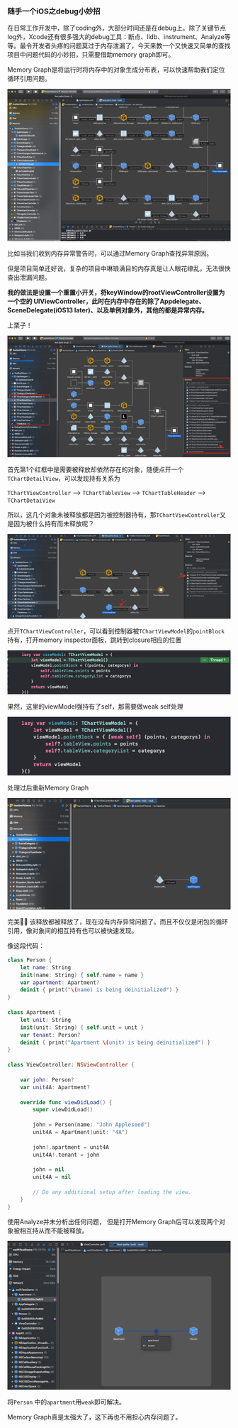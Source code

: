 

### 随手一个iOS之debug小妙招

在日常工作开发中，除了coding外，大部分时间还是在debug上。除了关键节点log外，Xcode还有很多强大的debug工具：断点、lldb、instrument、Analyze等等。最令开发者头疼的问题莫过于内存泄漏了，今天来教一个又快速又简单的查找项目中问题代码的小妙招，只需要借助memory graph即可。

Memory Graph是将运行时将内存中的对象生成分布表，可以快速帮助我们定位循环引用问题。

![如图](../img/ios/debug/image_1.png)

比如当我们收到内存异常警告时，可以通过Memory Graph查找异常原因。

但是项目简单还好说，复杂的项目中琳琅满目的内存真是让人眼花缭乱，无法很快查出泄漏问题。

**我的做法是设置一个重置小开关，将keyWindow的rootViewController设置为一个空的 UIViewController，此时在内存中存在的除了Appdelegate、SceneDelegate(iOS13 later)、以及单例对象外，其他的都是异常内存。**

上栗子！

![](../img/ios/debug/image_2.png)

首先第1个红框中是需要被释放却依然存在的对象，随便点开一个`TChartDetailView`，可以发现持有关系为

`TChartViewController` --> `TChartTableView` --> `TChartTableHeader` --> `TChartDetaiView`

所以，这几个对象未被释放都是因为被控制器持有，那`TChartViewController`又是因为被什么持有而未释放呢？

![](../img/ios/debug/image_3.png)

点开`TChartViewController`，可以看到控制器被`TChartViewModel`的`pointBlock`持有，打开memory inspector面板，跳转到closure相应的位置

![](../img/ios/debug/image_4.png)

果然，这里的viewModel强持有了self，那需要做weak self处理

![](../img/ios/debug/image_5.png)

处理过后重新Memory Graph

![](../img/ios/debug/image_6.png)

完美✌🏻 该释放都被释放了，现在没有内存异常问题了。而且不仅仅是闭包的循环引用，像对象间的相互持有也可以被快速发现。

像这段代码：

```swift
class Person {
    let name: String
    init(name: String) { self.name = name }
    var apartment: Apartment?
    deinit { print("\(name) is being deinitialized") }
}

class Apartment {
    let unit: String
    init(unit: String) { self.unit = unit }
    var tenant: Person?
    deinit { print("Apartment \(unit) is being deinitialized") }
}

class ViewController: NSViewController {

    var john: Person?
    var unit4A: Apartment?
    
    override func viewDidLoad() {
        super.viewDidLoad()
        
        john = Person(name: "John Appleseed")
        unit4A = Apartment(unit: "4A")
        
        john!.apartment = unit4A
        unit4A!.tenant = john
                
        john = nil
        unit4A = nil
        
        // Do any additional setup after loading the view.
    }
}
```

使用Analyze并未分析出任何问题， 但是打开Memory Graph后可以发现两个对象被相互持从而不能被释放。

![](../img/ios/debug/image_7.png)

将`Person` 中的`apartment`用`weak`即可解决。

Memory Graph真是太强大了，这下再也不用担心内存问题了。
